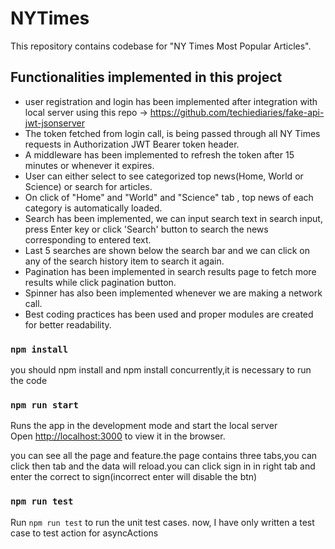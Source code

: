 # NYTimes

This repository contains codebase for "NY Times Most Popular Articles".


## Functionalities implemented in this project
- user registration and login has been implemented after integration
with local server using this repo -> https://github.com/techiediaries/fake-api-jwt-jsonserver
- The token fetched from login call, is being passed through all NY Times requests in Authorization JWT Bearer token header.
- A middleware has been implemented to refresh the token after 15 minutes or whenever it expires.
- User can either select to see categorized top news(Home, World or Science) or search for articles.
- On click of "Home" and "World" and "Science" tab , top news of each category is automatically loaded.
- Search has been implemented, we can input search text in search input, press Enter key or click 'Search' button to search the news corresponding to entered text.
- Last 5 searches are shown below the search bar and we can click on any of the search history item to search it again.
- Pagination has been implemented in search results page to fetch more results while click pagination button.
- Spinner has also been implemented whenever we are making a network call.
- Best coding practices has been used and proper modules are created for better readability.
### `npm install`
you should npm install and npm install concurrently,it is necessary to run the code
### `npm run start`
Runs the app in the development mode and start the local server\
Open [http://localhost:3000](http://localhost:3000) to view it in the browser.

you can see all the page and feature.the page contains three tabs,you can click then tab and the data will reload.you can click sign in in right tab and enter the correct to sign(incorrect enter will disable the btn)

### `npm run test`

Run `npm run test` to run the unit test cases. now, I have only written a test case to test action for asyncActions


